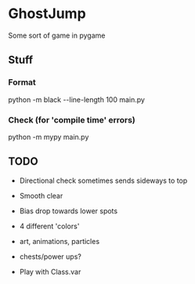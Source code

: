 # GhostJump
Some sort of game in pygame


## Stuff

### Format

python -m black --line-length 100 main.py

### Check (for 'compile time' errors)

python -m mypy main.py



## TODO

- Directional check sometimes sends sideways to top

- Smooth clear
- Bias drop towards lower spots


- 4 different 'colors'
- art, animations, particles
- chests/power ups?

- Play with Class.var